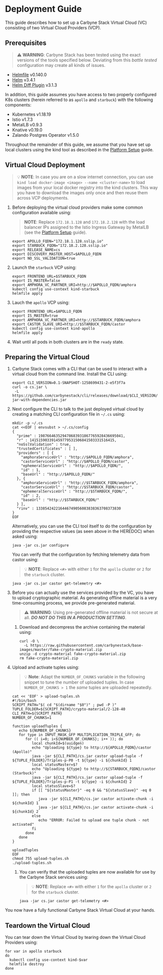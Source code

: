 # Deployment Guide

This guide describes how to set up a Carbyne Stack Virtual Cloud (VC) consisting
of two Virtual Cloud Providers (VCP).

## Prerequisites

> :warning: **WARNING**: Carbyne Stack has been tested using the exact versions
> of the tools specified below. Deviating from this _battle tested_
> configuration may create all kinds of issues.

- [Helmfile](https://github.com/roboll/helmfile) v0.140.0
- [Helm](https://helm.sh/) v3.4.1
- [Helm Diff Plugin](https://github.com/databus23/helm-diff) v3.1.3

In addition, this guide assumes you have access to two properly configured K8s
clusters (herein referred to as `apollo` and `starbuck`) with the following
components:

- Kubernetes v1.18.19
- Istio v1.7.3
- MetalLB v0.9.3
- Knative v0.19.0
- Zalando Postgres Operator v1.5.0

Throughout the remainder of this guide, we assume that you have set up local
clusters using the kind tool as described in the
[Platform Setup](platform-setup.md) guide.

## Virtual Cloud Deployment

> :bulb: **NOTE**: In case you are on a slow internet connection, you can use
> `kind load docker-image <image> --name <cluster-name>` to load images from
> your local docker registry into the kind clusters. This way you have to
> download the images only once and then reuse them across VCP deployments.

1. Before deploying the virtual cloud providers make some common configuration
   available using:

   > **NOTE**: Replace `172.18.1.128` and `172.18.2.128` with the load balancer
   > IPs assigned to the Istio Ingress Gateway by MetalLB (see the
   > [Platform Setup](platform-setup.md) guide).

   ```shell
   export APOLLO_FQDN="172.18.1.128.sslip.io"
   export STARBUCK_FQDN="172.18.2.128.sslip.io"
   export RELEASE_NAME=cs
   export DISCOVERY_MASTER_HOST=$APOLLO_FQDN
   export NO_SSL_VALIDATION=true
   ```

1. Launch the `starbuck` VCP using:

   ```shell
   export FRONTEND_URL=$STARBUCK_FQDN
   export IS_MASTER=false
   export AMPHORA_VC_PARTNER_URI=http://$APOLLO_FQDN/amphora
   kubectl config use-context kind-starbuck
   helmfile apply
   ```

1. Lauch the `apollo` VCP using:

   ```shell
   export FRONTEND_URL=$APOLLO_FQDN
   export IS_MASTER=true
   export AMPHORA_VC_PARTNER_URI=http://$STARBUCK_FQDN/amphora
   export CASTOR_SLAVE_URI=http://$STARBUCK_FQDN/castor
   kubectl config use-context kind-apollo
   helmfile apply
   ```

1. Wait until all pods in both clusters are in the `ready` state.

## Preparing the Virtual Cloud

1. Carbyne Stack comes with a CLI that can be used to interact with a virtual
   cloud from the command line. Install the CLI using:

   ```shell
   export CLI_VERSION=0.1-SNAPSHOT-1258699431-2-e5f3f7a
   curl -o cs.jar \
    -L https://github.com/carbynestack/cli/releases/download/$CLI_VERSION/cli-$CLI_VERSION-jar-with-dependencies.jar
   ```

1. Next configure the CLI to talk to the just deployed virtual cloud by creating
   a matching CLI configuration file in `~/.cs` using:

   ```shell
   mkdir -p ~/.cs
   cat <<EOF | envsubst > ~/.cs/config
   {
     "prime" : 198766463529478683931867765928436695041,
     "r" : 141515903391459779531506841503331516415,
     "noSslValidation" : true,
     "trustedCertificates" : [ ],
     "providers" : [ {
       "amphoraServiceUrl" : "http://$APOLLO_FQDN/amphora",
       "castorServiceUrl" : "http://$APOLLO_FQDN/castor",
       "ephemeralServiceUrl" : "http://$APOLLO_FQDN/",
       "id" : 1,
       "baseUrl" : "http://$APOLLO_FQDN/"
     }, {
       "amphoraServiceUrl" : "http://$STARBUCK_FQDN/amphora",
       "castorServiceUrl" : "http://$STARBUCK_FQDN/castor",
       "ephemeralServiceUrl" : "http://$STARBUCK_FQDN/",
       "id" : 2,
       "baseUrl" : "http://$STARBUCK_FQDN/"
     } ],
     "rinv" : 133854242216446749056083838363708373830
   }
   EOF
   ```

   Alternatively, you can use the CLI tool itself to do the configuration by
   providing the respective values (as seen above in the HEREDOC) when asked
   using:

   ```shell
   java -jar cs.jar configure
   ```

   You can verify that the configuration by fetching telemetry data from castor
   using:

   > :bulb: **NOTE**: Replace `<#>` with either `1` for the `apollo` cluster or
   > `2` for the `starbuck` cluster.

   ```shell
   java -jar cs.jar castor get-telemetry <#>
   ```

1. Before you can actually use the services provided by the VC, you have to
   upload cryptographic material. As generating offline material is a very
   time-consuming process, we provide pre-generated material.

   > :warning: **WARNING**: Using pre-generated offline material is not secure
   > at all. ***DO NOT DO THIS IN A PRODUCTION SETTING***.

   1. Download and decompress the archive containing the material using:

      ```shell
      curl -O \
        -L https://raw.githubusercontent.com/carbynestack/base-images/master/fake-crypto-material.zip
      unzip -d crypto-material fake-crypto-material.zip
      rm fake-crypto-material.zip
      ```

1. Upload and activate tuples using:

   > :bulb: **Note**: Adapt the `NUMBER_OF_CHUNKS` variable in the following
   > snippet to tune the number of uploaded tuples. In case
   > `NUMBER_OF_CHUNKS > 1` the *same* tuples are uploaded repeatedly.

   ```shell
   cat << 'EOF' > upload-tuples.sh
   #!/bin/bash
   SCRIPT_PATH="$( cd "$(dirname "$0")" ; pwd -P )"
   TUPLE_FOLDER=${SCRIPT_PATH}/crypto-material/2-128-40
   CLI_PATH=${SCRIPT_PATH}
   NUMBER_OF_CHUNKS=1

   function uploadTuples {
      echo ${NUMBER_OF_CHUNKS}
      for type in INPUT_MASK_GFP MULTIPLICATION_TRIPLE_GFP; do
         for (( i=0; i<${NUMBER_OF_CHUNKS}; i++ )); do
            local chunkId=$(uuidgen)
            echo "Uploading ${type} to http://${APOLLO_FQDN}/castor (Apollo)"
            java -jar ${CLI_PATH}/cs.jar castor upload-tuple -f ${TUPLE_FOLDER}/Triples-p-P0 -t ${type} -i ${chunkId} 1
            local statusMaster=$?
            echo "Uploading ${type} to http://${STARBUCK_FQDN}/castor (Starbuck)"
            java -jar ${CLI_PATH}/cs.jar castor upload-tuple -f ${TUPLE_FOLDER}/Triples-p-P1 -t ${type} -i ${chunkId} 2
            local statusSlave=$?
            if [[ "${statusMaster}" -eq 0 && "${statusSlave}" -eq 0 ]]; then
               java -jar ${CLI_PATH}/cs.jar castor activate-chunk -i ${chunkId} 1
               java -jar ${CLI_PATH}/cs.jar castor activate-chunk -i ${chunkId} 2
            else
               echo "ERROR: Failed to upload one tuple chunk - not activated"
            fi
         done
      done
   }

   uploadTuples
   EOF
   chmod 755 upload-tuples.sh
   ./upload-tuples.sh
   ```

   1. You can verify that the uploaded tuples are now available for use by the
      Carbyne Stack services using:

      > :bulb: **NOTE**: Replace `<#>` with either `1` for the `apollo` cluster
      > or `2` for the `starbuck` cluster.

      ```shell
      java -jar cs.jar castor get-telemetry <#>
      ```

You now have a fully functional Carbyne Stack Virtual Cloud at your hands.

## Teardown the Virtual Cloud

You can tear down the Virtual Cloud by tearing down the Virtual Cloud Providers
using:

```shell
for var in apollo starbuck
do
  kubectl config use-context kind-$var
  helmfile destroy
done
```
